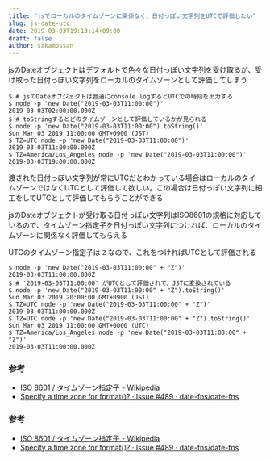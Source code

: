 ```yaml
---
title: "jsでローカルのタイムゾーンに関係なく、日付っぽい文字列をUTCで評価したい"
slug: js-date-utc
date: 2019-03-03T19:13:14+09:00
draft: false
author: sakamossan
---
```


jsのDateオブジェクトはデフォルトで色々な日付っぽい文字列を受け取るが、受け取った日付っぽい文字列をローカルのタイムゾーンとして評価してしまう

```console
$ # jsのDateオブジェクトは普通にconsole.logするとUTCでの時刻を出力する
$ node -p 'new Date("2019-03-03T11:00:00")'
2019-03-03T02:00:00.000Z
$ # toStringするとどのタイムゾーンとして評価しているかが見られる
$ node -p 'new Date("2019-03-03T11:00:00").toString()'
Sun Mar 03 2019 11:00:00 GMT+0900 (JST)
$ TZ=UTC node -p 'new Date("2019-03-03T11:00:00")'
2019-03-03T11:00:00.000Z
$ TZ=America/Los_Angeles node -p 'new Date("2019-03-03T11:00:00")'
2019-03-03T19:00:00.000Z
```

渡された日付っぽい文字列が常にUTCだとわかっている場合はローカルのタイムゾーンではなくUTCとして評価して欲しい。この場合は日付っぽい文字列に細工をしてUTCとして評価してもらうことができる

jsのDateオブジェクトが受け取る日付っぽい文字列はISO8601の規格に対応しているので、タイムゾーン指定子を日付っぽい文字列につければ、ローカルのタイムゾーンに関係なく評価してもらえる

UTCのタイムゾーン指定子は `Z` なので、これをつければUTCとして評価される

```console
$ node -p 'new Date("2019-03-03T11:00:00" + "Z")'
2019-03-03T11:00:00.000Z
$ # '2019-03-03T11:00:00' がUTCとして評価されて、JSTに変換されている
$ node -p 'new Date("2019-03-03T11:00:00" + "Z").toString()'
Sun Mar 03 2019 20:00:00 GMT+0900 (JST)
$ TZ=UTC node -p 'new Date("2019-03-03T11:00:00" + "Z")'
2019-03-03T11:00:00.000Z
$ TZ=UTC node -p 'new Date("2019-03-03T11:00:00" + "Z").toString()'
Sun Mar 03 2019 11:00:00 GMT+0000 (UTC)
$ TZ=America/Los_Angeles node -p 'new Date("2019-03-03T11:00:00" + "Z")'
2019-03-03T11:00:00.000Z
```

### 参考

- [ISO 8601 / タイムゾーン指定子 - Wikipedia](https://ja.wikipedia.org/wiki/ISO_8601#%E6%97%A5%E4%BB%98%E3%81%A8%E6%99%82%E5%88%BB%E3%81%AE%E7%B5%84%E5%90%88%E3%81%9B)
- [Specify a time zone for format()? · Issue #489 · date-fns/date-fns](https://github.com/date-fns/date-fns/issues/489)


### 参考

- [ISO 8601 / タイムゾーン指定子 - Wikipedia](https://ja.wikipedia.org/wiki/ISO_8601#%E6%97%A5%E4%BB%98%E3%81%A8%E6%99%82%E5%88%BB%E3%81%AE%E7%B5%84%E5%90%88%E3%81%9B)
- [Specify a time zone for format()? · Issue #489 · date-fns/date-fns](https://github.com/date-fns/date-fns/issues/489)
